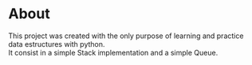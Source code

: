 # About
This project was created with the only purpose of learning and practice data estructures with python.<br>
It consist in a simple Stack implementation and a simple Queue.

